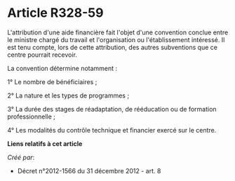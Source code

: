 # Article R328-59

L'attribution d'une aide financière fait l'objet d'une convention conclue entre le ministre chargé du travail et
l'organisation ou l'établissement intéressé. Il est tenu compte, lors de cette attribution, des autres subventions que ce
centre pourrait recevoir. 

La convention détermine notamment : 

1° Le nombre de bénéficiaires ; 

2° La nature et les types de programmes ; 

3° La durée des stages de réadaptation, de rééducation ou de formation professionnelle ; 

4° Les modalités du contrôle technique et financier exercé sur le centre.

**Liens relatifs à cet article**

_Créé par_:

  - Décret n°2012-1566 du 31 décembre 2012 - art. 8
